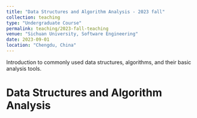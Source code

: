 ```yaml
---
title: "Data Structures and Algorithm Analysis - 2023 fall"
collection: teaching
type: "Undergraduate Course"
permalink: teaching/2023-fall-teaching
venue: "Sichuan University, Software Engineering"
date: 2023-09-01
location: "Chengdu, China"
---
```


Introduction to commonly used data structures, algorithms, and their basic analysis tools.

Data Structures and Algorithm Analysis
======
